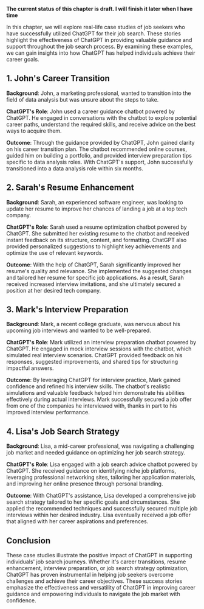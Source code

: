 **The current status of this chapter is draft. I will finish it later when I have time**

In this chapter, we will explore real-life case studies of job seekers who have successfully utilized ChatGPT for their job search. These stories highlight the effectiveness of ChatGPT in providing valuable guidance and support throughout the job search process. By examining these examples, we can gain insights into how ChatGPT has helped individuals achieve their career goals.

**1. John's Career Transition**
-------------------------------

**Background**: John, a marketing professional, wanted to transition into the field of data analysis but was unsure about the steps to take.

**ChatGPT's Role**: John used a career guidance chatbot powered by ChatGPT. He engaged in conversations with the chatbot to explore potential career paths, understand the required skills, and receive advice on the best ways to acquire them.

**Outcome**: Through the guidance provided by ChatGPT, John gained clarity on his career transition plan. The chatbot recommended online courses, guided him on building a portfolio, and provided interview preparation tips specific to data analysis roles. With ChatGPT's support, John successfully transitioned into a data analysis role within six months.

**2. Sarah's Resume Enhancement**
---------------------------------

**Background**: Sarah, an experienced software engineer, was looking to update her resume to improve her chances of landing a job at a top tech company.

**ChatGPT's Role**: Sarah used a resume optimization chatbot powered by ChatGPT. She submitted her existing resume to the chatbot and received instant feedback on its structure, content, and formatting. ChatGPT also provided personalized suggestions to highlight key achievements and optimize the use of relevant keywords.

**Outcome**: With the help of ChatGPT, Sarah significantly improved her resume's quality and relevance. She implemented the suggested changes and tailored her resume for specific job applications. As a result, Sarah received increased interview invitations, and she ultimately secured a position at her desired tech company.

**3. Mark's Interview Preparation**
-----------------------------------

**Background**: Mark, a recent college graduate, was nervous about his upcoming job interviews and wanted to be well-prepared.

**ChatGPT's Role**: Mark utilized an interview preparation chatbot powered by ChatGPT. He engaged in mock interview sessions with the chatbot, which simulated real interview scenarios. ChatGPT provided feedback on his responses, suggested improvements, and shared tips for structuring impactful answers.

**Outcome**: By leveraging ChatGPT for interview practice, Mark gained confidence and refined his interview skills. The chatbot's realistic simulations and valuable feedback helped him demonstrate his abilities effectively during actual interviews. Mark successfully secured a job offer from one of the companies he interviewed with, thanks in part to his improved interview performance.

**4. Lisa's Job Search Strategy**
---------------------------------

**Background**: Lisa, a mid-career professional, was navigating a challenging job market and needed guidance on optimizing her job search strategy.

**ChatGPT's Role**: Lisa engaged with a job search advice chatbot powered by ChatGPT. She received guidance on identifying niche job platforms, leveraging professional networking sites, tailoring her application materials, and improving her online presence through personal branding.

**Outcome**: With ChatGPT's assistance, Lisa developed a comprehensive job search strategy tailored to her specific goals and circumstances. She applied the recommended techniques and successfully secured multiple job interviews within her desired industry. Lisa eventually received a job offer that aligned with her career aspirations and preferences.

**Conclusion**
--------------

These case studies illustrate the positive impact of ChatGPT in supporting individuals' job search journeys. Whether it's career transitions, resume enhancement, interview preparation, or job search strategy optimization, ChatGPT has proven instrumental in helping job seekers overcome challenges and achieve their career objectives. These success stories emphasize the effectiveness and versatility of ChatGPT in improving career guidance and empowering individuals to navigate the job market with confidence.
